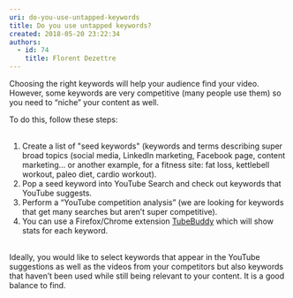 ```yaml
---
uri: do-you-use-untapped-keywords
title: Do you use untapped keywords?
created: 2018-05-20 23:22:34
authors:
  - id: 74
    title: Florent Dezettre
---
```





<span class='intro'> <p>Choosing the right keywords will help your audience find your video. However, some keywords are very competitive (many people use them) so you need to “niche” your content as well.</p> </span>

<p>To do this, follow these steps&#58;<br>&#160;<br></p><ol><li>Create a list of &quot;seed keywords&quot; (keywords and terms describing super broad topics (social media, LinkedIn marketing, Facebook page, content marketing… or another example, for a fitness site&#58; fat loss, kettlebell workout, paleo diet, cardio workout).</li><li>Pop a seed keyword into YouTube Search and check out keywords that YouTube suggests.</li><li>Perform a “YouTube competition analysis” (we are looking for keywords that get many searches but aren’t super competitive).</li><li>You can use a Firefox/Chrome extension <a href="https&#58;//www.tubebuddy.com/">TubeBuddy</a> which will show stats for each keyword.<br></li></ol><p>&#160;<br>Ideally, you would like to select keywords that appear in the YouTube suggestions as well as the videos from your competitors but also keywords that haven’t been used while still being relevant to your content. It is a good balance to find.<br></p>



